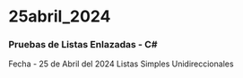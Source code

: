 # 25abril_2024
### Pruebas de Listas Enlazadas - C#
Fecha - 25 de Abril del 2024
Listas Simples Unidireccionales
